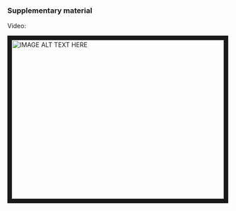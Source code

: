 ### Supplementary material
Video:

<a href="http://www.youtube.com/watch?feature=player_embedded&v=kFMNTFn6Zdc
" target="_blank"><img src="http://img.youtube.com/vi/kFMNTFn6Zdc/0.jpg" 
alt="IMAGE ALT TEXT HERE" width="480" height="360" border="10" /></a>

